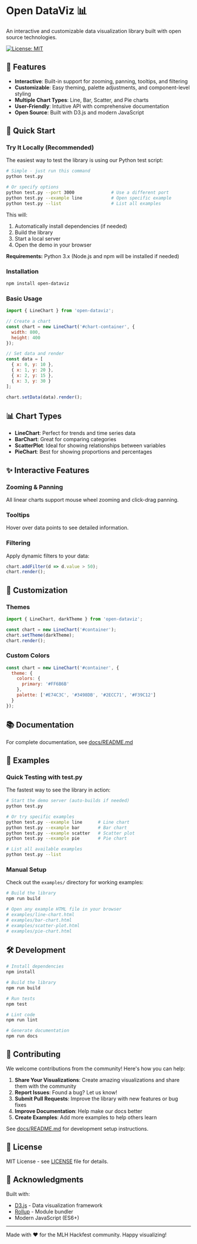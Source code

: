 # Open DataViz 📊

An interactive and customizable data visualization library built with open source technologies.

[![License: MIT](https://img.shields.io/badge/License-MIT-blue.svg)](LICENSE)

## 🌟 Features

- **Interactive**: Built-in support for zooming, panning, tooltips, and filtering
- **Customizable**: Easy theming, palette adjustments, and component-level styling  
- **Multiple Chart Types**: Line, Bar, Scatter, and Pie charts
- **User-Friendly**: Intuitive API with comprehensive documentation
- **Open Source**: Built with D3.js and modern JavaScript

## 🚀 Quick Start

### Try It Locally (Recommended)

The easiest way to test the library is using our Python test script:

```bash
# Simple - just run this command
python test.py

# Or specify options
python test.py --port 3000              # Use a different port
python test.py --example line           # Open specific example
python test.py --list                   # List all examples
```

This will:
1. Automatically install dependencies (if needed)
2. Build the library
3. Start a local server
4. Open the demo in your browser

**Requirements:** Python 3.x (Node.js and npm will be installed if needed)

### Installation

```bash
npm install open-dataviz
```

### Basic Usage

```javascript
import { LineChart } from 'open-dataviz';

// Create a chart
const chart = new LineChart('#chart-container', {
  width: 800,
  height: 400
});

// Set data and render
const data = [
  { x: 0, y: 10 },
  { x: 1, y: 20 },
  { x: 2, y: 15 },
  { x: 3, y: 30 }
];

chart.setData(data).render();
```

## 📊 Chart Types

- **LineChart**: Perfect for trends and time series data
- **BarChart**: Great for comparing categories
- **ScatterPlot**: Ideal for showing relationships between variables
- **PieChart**: Best for showing proportions and percentages

## ✨ Interactive Features

### Zooming & Panning
All linear charts support mouse wheel zooming and click-drag panning.

### Tooltips
Hover over data points to see detailed information.

### Filtering
Apply dynamic filters to your data:

```javascript
chart.addFilter(d => d.value > 50);
chart.render();
```

## 🎨 Customization

### Themes

```javascript
import { LineChart, darkTheme } from 'open-dataviz';

const chart = new LineChart('#container');
chart.setTheme(darkTheme);
chart.render();
```

### Custom Colors

```javascript
const chart = new LineChart('#container', {
  theme: {
    colors: {
      primary: '#FF6B6B'
    },
    palette: ['#E74C3C', '#3498DB', '#2ECC71', '#F39C12']
  }
});
```

## 📚 Documentation

For complete documentation, see [docs/README.md](docs/README.md)

## 🎯 Examples

### Quick Testing with test.py

The fastest way to see the library in action:

```bash
# Start the demo server (auto-builds if needed)
python test.py

# Or try specific examples
python test.py --example line      # Line chart
python test.py --example bar       # Bar chart  
python test.py --example scatter   # Scatter plot
python test.py --example pie       # Pie chart

# List all available examples
python test.py --list
```

### Manual Setup

Check out the `examples/` directory for working examples:

```bash
# Build the library
npm run build

# Open any example HTML file in your browser
# examples/line-chart.html
# examples/bar-chart.html
# examples/scatter-plot.html
# examples/pie-chart.html
```

## 🛠️ Development

```bash
# Install dependencies
npm install

# Build the library
npm run build

# Run tests
npm test

# Lint code
npm run lint

# Generate documentation
npm run docs
```

## 🤝 Contributing

We welcome contributions from the community! Here's how you can help:

1. **Share Your Visualizations**: Create amazing visualizations and share them with the community
2. **Report Issues**: Found a bug? Let us know!
3. **Submit Pull Requests**: Improve the library with new features or bug fixes
4. **Improve Documentation**: Help make our docs better
5. **Create Examples**: Add more examples to help others learn

See [docs/README.md](docs/README.md) for development setup instructions.

## 📄 License

MIT License - see [LICENSE](LICENSE) file for details.

## 🙏 Acknowledgments

Built with:
- [D3.js](https://d3js.org/) - Data visualization framework
- [Rollup](https://rollupjs.org/) - Module bundler
- Modern JavaScript (ES6+)

---

Made with ❤️ for the MLH Hackfest community. Happy visualizing!